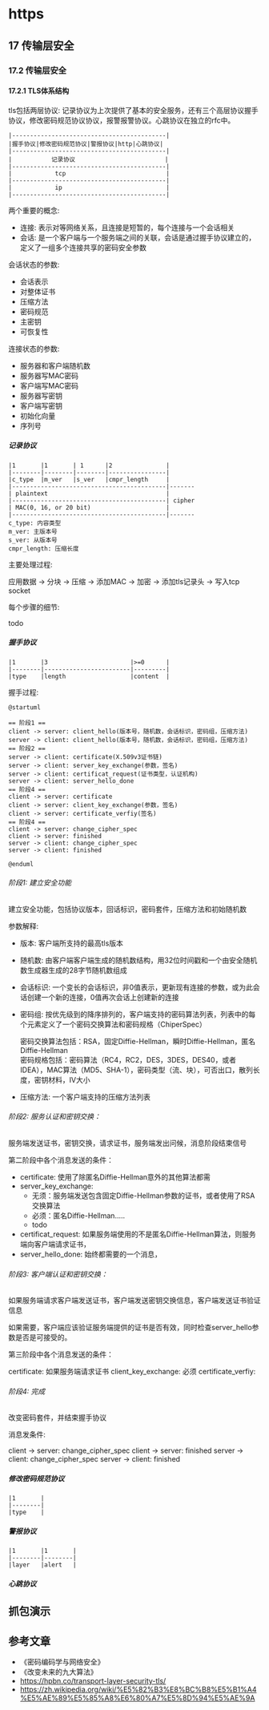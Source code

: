 # https

## 17 传输层安全

### 17.2 传输层安全

#### 17.2.1 TLS体系结构

tls包括两层协议: 记录协议为上次提供了基本的安全服务，还有三个高层协议握手协议，修改密码规范协议协议，报警报警协议。心跳协议在独立的rfc中。

```
|-------------------------------------------|
|握手协议|修改密码规范协议|警报协议|http|心跳协议|
|-------------------------------------------|
|           记录协议                         |
|-------------------------------------------|
|            tcp                            |
|-------------------------------------------|
|            ip                             |
|-------------------------------------------|
```

两个重要的概念:

- 连接: 表示对等网络关系，且连接是短暂的，每个连接与一个会话相关
- 会话: 是一个客户端与一个服务端之间的关联，会话是通过握手协议建立的，定义了一组多个连接共享的密码安全参数


会话状态的参数:

- 会话表示
- 对整体证书
- 压缩方法
- 密码规范
- 主密钥
- 可恢复性

连接状态的参数:

- 服务器和客户端随机数
- 服务器写MAC密码
- 客户端写MAC密码
- 服务器写密钥
- 客户端写密钥
- 初始化向量
- 序列号



##### 记录协议

```
|1       |1       | 1      |2               | 
|--------|--------|--------|----------------|
|c_type  |m_ver   |s_ver   |cmpr_length     |
|-------------------------------------------|-------
| plaintext                                 |
|-------------------------------------------| cipher
| MAC(0, 16, or 20 bit)                     |
|-------------------------------------------|-------
c_type: 内容类型
m_ver: 主版本号
s_ver: 从版本号
cmpr_length: 压缩长度
```

主要处理过程:

应用数据 -> 分块 -> 压缩 -> 添加MAC -> 加密 -> 添加tls记录头 -> 写入tcp socket

每个步骤的细节:

todo


##### 握手协议

```
|1       |3                       |>=0      | 
|--------|------------------------|---------|
|type    |length                  |content  |
```

握手过程:

```plantuml
@startuml

== 阶段1 ==
client -> server: client_hello(版本号，随机数，会话标识，密码组，压缩方法)
server -> client: client_hello(版本号，随机数，会话标识，密码组，压缩方法)
== 阶段2 ==
server -> client: certificate(X.509v3证书链)
server -> client: server_key_exchange(参数，签名)
server -> client: certificat_request(证书类型，认证机构)
server -> client: server_hello_done
== 阶段4 ==
client -> server: certificate
client -> server: client_key_exchange(参数，签名)
client -> server: certificate_verfiy(签名)
== 阶段4 ==
client -> server: change_cipher_spec
client -> server: finished
server -> client: change_cipher_spec
server -> client: finished

@enduml
```


###### 阶段1: 建立安全功能

建立安全功能，包括协议版本，回话标识，密码套件，压缩方法和初始随机数


参数解释:

- 版本: 客户端所支持的最高tls版本
- 随机数: 由客户端客户端生成的随机数结构，用32位时间戳和一个由安全随机数生成器生成的28字节随机数组成
- 会话标识: 一个变长的会话标识，非0值表示，更新现有连接的参数，或为此会话创建一个新的连接，0值再次会话上创建新的连接
- 密码组: 按优先级到的降序排列的，客户端支持的密码算法列表，列表中的每个元素定义了一个密码交换算法和密码规格（ChiperSpec）

	密码交换算法包括：RSA，固定Diffie-Hellman，瞬时Diffie-Hellman，匿名Diffie-Hellman <br>
	密码规格包括：密码算法（RC4，RC2，DES，3DES，DES40，或者IDEA），MAC算法（MD5、SHA-1），密码类型（流、块），可否出口，散列长度，密钥材料，IV大小

- 压缩方法: 一个客户端支持的压缩方法列表



###### 阶段2: 服务认证和密钥交换：

服务端发送证书，密钥交换，请求证书，服务端发出问候，消息阶段结束信号


第二阶段中各个消息发送的条件：

- certificate: 使用了除匿名Diffie-Hellman意外的其他算法都需
- server_key_exchange:
	+ 无须：服务端发送包含固定Diffie-Hellman参数的证书，或者使用了RSA交换算法
	+ 必须：匿名Diffie-Hellman.....
	+ todo
- certificat_request: 如果服务端使用的不是匿名Diffie-Hellman算法，则服务端向客户端请求证书，
- server_hello_done: 始终都需要的一个消息，



###### 阶段3: 客户端认证和密钥交换：

如果服务端请求客户端发送证书，客户端发送密钥交换信息，客户端发送证书验证信息


如果需要，客户端应该验证服务端提供的证书是否有效，同时检查server_hello参数是否是可接受的。


第三阶段中各个消息发送的条件：

certificate: 如果服务端请求证书
client_key_exchange: 必须
certificate_verfiy:




###### 阶段4: 完成

改变密码套件，并结束握手协议


消息发条件:

client -> server: change_cipher_spec
client -> server: finished
server -> client: change_cipher_spec
server -> client: finished




##### 修改密码规范协议
```
|1       |
|--------|
|type    |
```


##### 警报协议
```
|1       |1       |
|--------|--------|
|layer   |alert   |
```



##### 心跳协议


## 抓包演示



## 参考文章

- 《密码编码学与网络安全》
- 《改变未来的九大算法》
- <https://hpbn.co/transport-layer-security-tls/>
- <https://zh.wikipedia.org/wiki/%E5%82%B3%E8%BC%B8%E5%B1%A4%E5%AE%89%E5%85%A8%E6%80%A7%E5%8D%94%E5%AE%9A>





